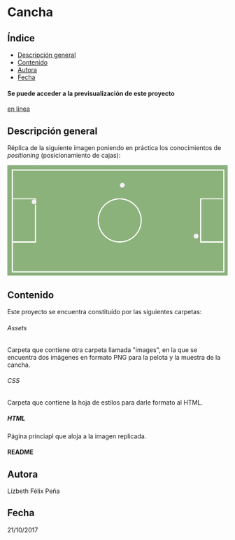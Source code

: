 Cancha
=============
Índice
------
* [Descripción general](#cabecera1)
* [Contenido](#cabecera2)
* [Autora](#cabecera3)
* [Fecha](#cabecera4)

#### Se puede acceder a la previsualización de este proyecto
[en línea](https://lizbethfp.github.io/cancha/)

Descripción general
-------------------
Réplica de la siguiente imagen poniendo en práctica los conocimientos de *positioning* (posicionamiento de cajas):

![cancha](assets/images/cancha.png)

Contenido
---------
Este proyecto se encuentra constituído por las siguientes carpetas:

###### Assets
Carpeta que contiene otra carpeta llamada "images", en la que se encuentra dos imágenes en formato PNG para la pelota y la muestra de la cancha.

###### CSS
Carpeta que contiene la hoja de estilos para darle formato al HTML.

##### HTML
Página princiapl que aloja a la imagen replicada.

#### README


Autora
------
Lizbeth Félix Peña

Fecha
-----
21/10/2017
